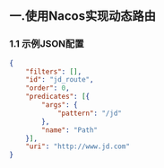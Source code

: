 ## 一.使用Nacos实现动态路由

### 1.1 示例JSON配置

```json
{
	"filters": [],
	"id": "jd_route",
	"order": 0,
	"predicates": [{
		"args": {
			"pattern": "/jd"
		},
		"name": "Path"
	}],
	"uri": "http://www.jd.com"
}
```
